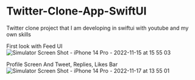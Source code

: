 # Twitter-Clone-App-SwiftUI

Twitter clone project that I am developing in swiftui with youtube and my own skills

First look with Feed UI
![Simulator Screen Shot - iPhone 14 Pro - 2022-11-15 at 15 55 03](https://user-images.githubusercontent.com/101148589/201924848-1fff5592-b4a1-4bc6-9329-70698df85a6e.png)

Profile Screen And Tweet, Replies, Likes Bar
![Simulator Screen Shot - iPhone 14 Pro - 2022-11-17 at 13 55 01](https://user-images.githubusercontent.com/101148589/202428249-0aed6919-d28a-41bd-a235-c503662b8cae.png)
